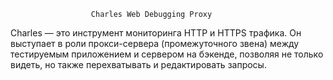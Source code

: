                       Charles Web Debugging Proxy 
                   
Charles — это инструмент мониторинга HTTP и HTTPS трафика. Он выступает в роли прокси-сервера (промежуточного звена) между тестируемым приложением и сервером на бэкенде, позволяя не только видеть, но также перехватывать и редактировать запросы.
